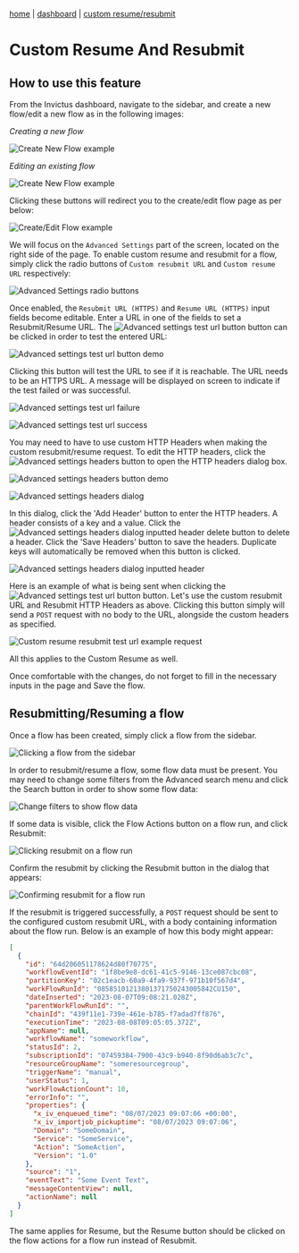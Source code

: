 [home](../README.md) | [dashboard](dashboard.md) | [custom resume/resubmit](custom-resumeresubmit.md)

# Custom Resume And Resubmit

## How to use this feature

From the Invictus dashboard, navigate to the sidebar, and create a new flow/edit a new flow as in the following images:

_Creating a new flow_

![Create New Flow example](../images/v2_custom-resumeresubmit-createflow.png)

_Editing an existing flow_

![Create New Flow example](../images/v2_custom-resumeresubmit-editflow.png)

Clicking these buttons will redirect you to the create/edit flow page as per below:

![Create/Edit Flow example](../images/v2_custom-resumeresubmit-flowscreen.png)

We will focus on the `Advanced Settings` part of the screen, located on the right side of the page. To enable custom resume and resubmit for a flow, simply click the radio buttons of `Custom resubmit URL` and `Custom resume URL` respectively:

![Advanced Settings radio buttons](../images/v2_custom-resumeresubmit-flowscreen-advancedsettings.png)

Once enabled, the `Resubmit URL (HTTPS)` and `Resume URL (HTTPS)` input fields become editable. Enter a URL in one of the fields to set a Resubmit/Resume URL. The ![Advanced settings test url button](../images/v2_custom-resumeresubmit-flowscreen-advancedsettings-testurl-button.png) button can be clicked in order to test the entered URL:

![Advanced settings test url button demo](../images/v2_custom-resumeresubmit-flowscreen-advancedsettings-testurl.png)

Clicking this button will test the URL to see if it is reachable. The URL needs to be an HTTPS URL. A message will be displayed on screen to indicate if the test failed or was successful.

![Advanced settings test url failure](../images/v2_custom-resumeresubmit-flowscreen-advancedsettings-testurl-failure.png)

![Advanced settings test url success](../images/v2_custom-resumeresubmit-flowscreen-advancedsettings-testurl-success.png)

You may need to have to use custom HTTP Headers when making the custom resubmit/resume request. To edit the HTTP headers, click the ![Advanced settings headers button](../images/v2_custom-resumeresubmit-flowscreen-advancedsettings-headers-button.png) to open the HTTP headers dialog box.

![Advanced settings headers button demo](../images/v2_custom-resumeresubmit-flowscreen-advancedsettings-headers.png)

![Advanced settings headers dialog](../images/v2_custom-resumeresubmit-flowscreen-advancedsettings-headers-dialog.png)

In this dialog, click the 'Add Header' button to enter the HTTP headers. A header consists of a key and a value. Click the ![Advanced settings headers dialog inputted header delete button](../images/v2_custom-resumeresubmit-flowscreen-advancedsettings-headers-dialog-inputted-header-delete-icon.png) to delete a header. Click the 'Save Headers' button to save the headers. Duplicate keys will automatically be removed when this button is clicked.

![Advanced settings headers dialog inputted header](../images/v2_custom-resumeresubmit-flowscreen-advancedsettings-headers-dialog-inputted-header.png)

Here is an example of what is being sent when clicking the ![Advanced settings test url button](../images/v2_custom-resumeresubmit-flowscreen-advancedsettings-testurl-button.png) button. Let's use the custom resubmit URL and Resubmit HTTP Headers as above. Clicking this button simply will send a `POST` request with no body to the URL, alongside the custom headers as specified.

![Custom resume resubmit test url example request](../images/v2_custom-resumeresubmit-flowscreen-advancedsettings-testurl-example-request.png)

All this applies to the Custom Resume as well.

Once comfortable with the changes, do not forget to fill in the necessary inputs in the page and Save the flow.

## Resubmitting/Resuming a flow

Once a flow has been created, simply click a flow from the sidebar.

![Clicking a flow from the sidebar](../images/v2_select_flow.png)

In order to resubmit/resume a flow, some flow data must be present. You may need to change some filters from the Advanced search menu and click the Search button in order to show some flow data:

![Change filters to show flow data](../images/v2_flowpage_change_filters.png)

If some data is visible, click the Flow Actions button on a flow run, and click Resubmit:

![Clicking resubmit on a flow run](../images/v2_flowpage_clicking_resubmit.png)

Confirm the resubmit by clicking the Resubmit button in the dialog that appears:

![Confirming resubmit for a flow run](../images/v2_flowpage_confirm_resubmit.png)

If the resubmit is triggered successfully, a `POST` request should be sent to the configured custom resubmit URL, with a body containing information about the flow run. Below is an example of how this body might appear:

```json
[
  {
    "id": "64d206051178624d80f70775",
    "workflowEventId": "1f8be9e8-dc61-41c5-9146-13ce087cbc08",
    "partitionKey": "02c1eacb-60a9-4fa9-937f-971b10f567d4",
    "workFlowRunId": "08585101213801371750243005842CU150",
    "dateInserted": "2023-08-07T09:08:21.028Z",
    "parentWorkFlowRunId": "",
    "chainId": "439f11e1-739e-461e-b785-f7adad7ff876",
    "executionTime": "2023-08-08T09:05:05.372Z",
    "appName": null,
    "workflowName": "someworkflow",
    "statusId": 2,
    "subscriptionId": "07459384-7900-43c9-b940-8f90d6ab3c7c",
    "resourceGroupName": "someresourcegroup",
    "triggerName": "manual",
    "userStatus": 1,
    "workFlowActionCount": 10,
    "errorInfo": "",
    "properties": {
      "x_iv_enqueued_time": "08/07/2023 09:07:06 +00:00",
      "x_iv_importjob_pickuptime": "08/07/2023 09:07:06",
      "Domain": "SomeDomain",
      "Service": "SomeService",
      "Action": "SomeAction",
      "Version": "1.0"
    },
    "source": "1",
    "eventText": "Some Event Text",
    "messageContentView": null,
    "actionName": null
  }
]
```

The same applies for Resume, but the Resume button should be clicked on the flow actions for a flow run instead of Resubmit.
